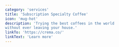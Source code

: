 ```yaml
---
category: 'services'
title: 'Subscription Specialty Coffee'
icon: 'mug-hot'
description: 'Trying the best coffees in the world
without ever leaving your house.'
linkTo: 'https://crema.co/'
linkText: 'Learn more'
---
```

